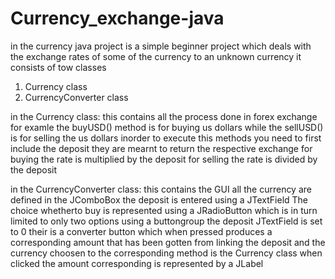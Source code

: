 # Currency_exchange-java
in the currency java project is a simple beginner project which deals with the exchange rates of some of the currency to an unknown currency
it consists of tow classes 
1. Currency class
2. CurrencyConverter class

in the Currency class:
  this contains all the process done in forex exchange 
  for examle the buyUSD() method is for buying us dollars while the sellUSD() is for selling the us dollars
  inorder to execute this methods you need to first include the deposit 
  they are mearnt to return the respective exchange
  for buying the rate is multiplied by the deposit
  for selling the rate is divided by the deposit

in the CurrencyConverter class:
  this contains the GUI
  all the currency are defined in the JComboBox
  the deposit is entered using a JTextField
  The choice whetherto buy is represented using a JRadioButton which is in turn limited to only two options using a buttongroup
  the deposit JTextField is set to 0
  their is a converter button which when pressed produces a corresponding amount that has been gotten from linking the deposit and the currency choosen to
  the corresponding method is the Currency class
  when clicked the amount corresponding is represented by a JLabel
